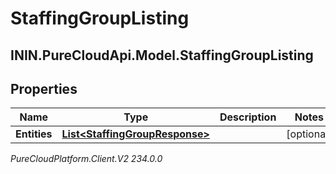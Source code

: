 # StaffingGroupListing

## ININ.PureCloudApi.Model.StaffingGroupListing

## Properties

|Name | Type | Description | Notes|
|------------ | ------------- | ------------- | -------------|
| **Entities** | [**List&lt;StaffingGroupResponse&gt;**](StaffingGroupResponse) |  | [optional] |



_PureCloudPlatform.Client.V2 234.0.0_
